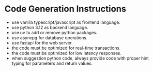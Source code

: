# Code Generation Instructions

- use vanilla typescript/javascript as frontend language.
- use python 3.12 as backend language.
- use uv to add or remove python packages.
- use asyncpg for database operations.
- use fastapi for the web server.
- the code must be optimized for real-time transactions.
- the code must be optimized for low latency responses.
- when suggestion python code, always provide code with proper hint typing for parameters and return values.
